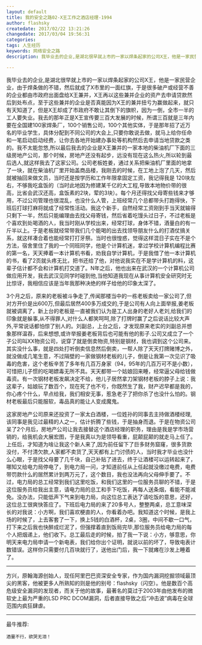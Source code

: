 ```yaml
---
layout: default
title: 我的安全之路02-X王工作之酒店经理-1994
author: flashsky
createdate: 2017/02/22 13:21:26
changedate: 2017/03/04 19:56:31
categories:
tags: 人生经历
keywords: 网络安全之路
description: 我毕业去的企业,是湖北很早就上市的一家以焊条起家的公司X王，他是一家民营企业，由于焊条做的不错，然后就成了X市里的一面红旗，于是很多破产或经营不善的企业都由市政府出面盘

---
```


我毕业去的企业,是湖北很早就上市的一家以焊条起家的公司X王，他是一家民营企业，由于焊条做的不错，然后就成了X市里的一面红旗，于是很多破产或经营不善的企业都由市政府出面盘给X王兼并，X王再以这些兼并企业的资产去申请贷款然后到处布点，至于这些兼并的企业是否真能因为X王的兼并扭亏为赢做起来，就只有天知道了，但是X王却成了市政府不敢让其倒下的旗帜，因为一倒，全市一半的工人要失业。我去的那年正是X王宣传要三百大发展的时候，所谓三百就是三年内要在全国建100家焊条厂，100个销售公司，100个其他实体，于是那年招了近万名的毕业学生，具体分配到不同公司的大会上,只要你敢说去做，就马上给你任命和一笔启动启动经费，让你去各地开始建办事处等机构然后去申请当地贷款之类的。我不太能忽悠,所以最后我去的企业是X王兼并的一家本地的柴油机厂下面的三级房地产公司，那个时候，房地产还没有起步，远没有现在这么热火,所以轮到最后选人,就这样我去了这家公司。公司老板姓姜，通过关系把柴油机厂里面的地拿了一块，就在柴油机厂里开始盖商品楼，我刚去的时候，在工地上泡了几天，然后就被抽回来做文员，当时还是按学历和工作年限拿固定工资，我记得我是 120块左右，不够我吃盒饭的（当时此地因为修建某千亿的大工程,导致本地物价带的很高，比省会武汉还高，盒饭素的2块，荤的3块）。每个月还得找父母寄些钱来才够用，不过公司管理也很混乱，也没什么人管，上班经常几个总都带头打跑得快，下班后打球打麻将就成了经常性活动。我这个新手，自然经常工资刚到手当天就输得只剩下一半，然后只能编理由去找父母寄钱，然后省着吃馒头过日子，不过老板是个喜欢到处喝酒的人，我当时刚从学校出来，经常打球，身体不错，酒量白的有一斤半以上。于是老板就经常带我们几个能喝的出去找领导朋友什么的打酒仗搞关系，就这样凑合着也能经常打打牙祭。当时也很惶惑，觉得这样混日子实在不是个方法，宿舍里住了我的一个同班同学，他是个计算机迷，拿过学校计算机编程比赛的第一名，天天捧着一本计算机书看，劝我自学计算机，于是我借了他一本计算机的书，看了2页就头疼无比，把书还给了他，对他说我实在不是学计算机的料，这辈子估计都不会和计算机打交道了。N年之后，他也出来在武汉的一个计算机公司做应用开发，我去武汉见同学时碰到他,当他知道我现在从事计算机安全研究时无比惊讶，我相信应该是当年我那种决绝的样子给他的印象太深了。

 3个月之后，原来的老板被斗争走了,传闻那楼当中的一栋老板卖给一家公司了,但对方开价是出600万,但最后居然400多万成交的,于是公司有人向上面举报,姜老板就被调离了，新上台的老板是一直被我们认为是工人出身的老好人老刘,给我们的印象就是躲事,从不得罪人,对什么人都笑呵呵,除了打牌时赢了之后说话比较大声外,平常说话都怕惊了别人的。刘副总，上台之后，才发现原来老实的刘副总并想象那样温吞，后来想想,或许举报姜老板背后也可能有他的影子.公司又成立了一个子公司叫XX物资公司，说穿了就是倒卖物资,特别是钢材，我也调到这个公司来。其实没什么事，就是四处打听倒卖信息然后倒卖，一帮人除了天天打牌赌博之外，就没做成几笔生意，不过隔壁的一家做钢材老板的儿子，倒是让我第一次见识了吸毒的危害，这个老板辛苦了多年有几百万身家（94，95年的几百万可不是小数），可惜把儿子惯的吃喝嫖毒无所不具。天天都带一个姑娘回来睡，经常逼父母给钱做毒资。有一次钢材老板发飙决定不给，他儿子居然拿刀架钢材老板的脖子上说：我这辈子，姑娘玩了数百个，现在死了也不亏，你既然生了我，财产迟早都是我的，你心疼个什么，早点给我，我们相安无事，惹急老子了把你杀了也没什么怕的。钢材老板最后只能服软，毒品真的能让人变成魔鬼。

这家房地产公司原来还投资了一家太白酒楼，一位姓孙的同事去主持做酒楼经理,该同事是我见过最精的人之一，估计折腾了些钱，于是抽身而退。于是在物资公司呆了2个月后，房地产公司让我去接替这个酒店经理的职务，理由是我是学市场营销的，给我机会大展宏图，于是我真以为是领导看重，屁颠屁颠的就走马上任了。上任后，才知道为啥让我这个新人来了,因为前任留下了巨多财务窟窿，很多货款没付，不付清欠款,人家都不卖货了,天天都有上门讨债的人，当时我才毕业也没什么心眼，于是找父母要了几千块，自己补贴了进去，终于让酒楼可以运转起来了，哪知又给电力局停电了，到电力局一问，才知道前任从上任起就没缴过电费，电费带罚款什么的居然累计到两万元了，这个数目，我也没法再向父母伸手要了。不过，电力局的总工经常到我们这里吃饭，和我们这里的一位服务员聊的不错，于是这位服务员给我出主意，请电力局的总工和手下吃饭，再每人送条烟，看能不能减免。没办法，只能低声下气来到电力局，向这位总工表达了请吃饭的意思，还好，这位总工很爽快答应了。下班后电力局的来了20多号人，整整两桌，总工意味深长的对我说：小方啊，我们喜欢梗直的人，你看着办吧。我知道这个时候，是我上场的时候了，上去客套了一下，换上5钱的白酒杯，2桌，3圈，中间不歇一口气，打下来之后我也快醉成烂泥了，但强撑着直到饭局完毕,那位服务员给电力局的每个人把烟递上，他们收下。总工最后走的时候，拍了我一下说：小方，够意思，你明天来电力局申请一个新电表，我们给你出个证明，就说以前的坏了，导致电表计数错误。这样你只需要付几百块就行了，送他出门后，我一下就瘫在沙发上睡着了。

----

方兴，原翰海源创始人，现任阿里巴巴资深安全专家，作为国内漏洞挖掘领域最顶尖的黑客，他被更多人所熟知的则是他的别号：flashsky（闪空）。他是数百个高危级安全漏洞的发现者，而关于他的故事，最著名的莫过于2003年由他发布的微软史上最为严重的LSD PRC DCOM漏洞，后者直接导致之后“冲击波”病毒在全球范围内疯狂肆虐。

----

最牛推荐:

	酒量不行，欲哭无泪！
